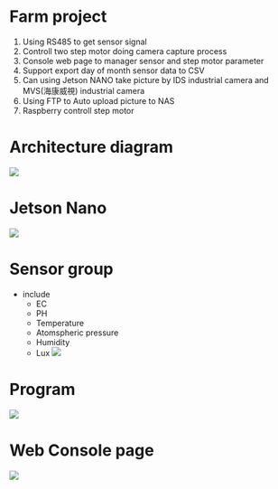 # Farm project
1. Using RS485 to get sensor signal 
2. Controll two step motor doing camera capture process
3. Console web page to manager sensor and step motor parameter
4. Support export day of month sensor data to CSV 
5. Can using Jetson NANO take picture by IDS industrial camera and MVS(海康威視) industrial camera
6. Using FTP to Auto upload picture to NAS 
7. Raspberry controll step motor

# Architecture diagram
![](https://lh5.googleusercontent.com/1jHhT_zgtkOXDzKxn0vepraMELzgzExIydARZbzomJ_693kpXoIDwJkx7j34lkErKlNSA8fLzwx0gAuxRvc_=w1600-h757-rw)
# Jetson Nano 
![](https://d11vq4vh3begny.cloudfront.net/img/tmp/1EP/BOo6z/Lo/5LvB5/Zg)

# Sensor group
* include 
  * EC
  * PH
  * Temperature
  * Atomspheric pressure
  * Humidity
  * Lux
![](https://d11vq4vh3begny.cloudfront.net/img/tmp/1EP/BOo6z/Lo/Dgd3r/Zg)

# Program
![](https://d11vq4vh3begny.cloudfront.net/img/tmp/1EP/BOo6z/Lo/J4voK/Zg)

# Web Console page
![](https://i.imgur.com/ECX5wnx.png)
